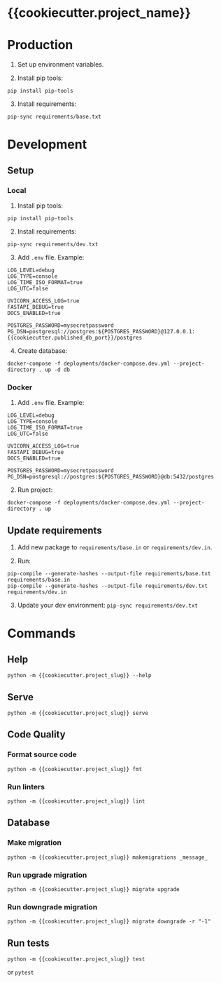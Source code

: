 # {{cookiecutter.project_name}}


# Production
1. Set up environment variables.

2. Install pip tools:
```
pip install pip-tools
```

3. Install requirements:
```
pip-sync requirements/base.txt
```


# Development
## Setup
### Local
1. Install pip tools:
```
pip install pip-tools
```

2. Install requirements:
```
pip-sync requirements/dev.txt
```

3. Add `.env` file. Example:
```
LOG_LEVEL=debug
LOG_TYPE=console
LOG_TIME_ISO_FORMAT=true
LOG_UTC=false

UVICORN_ACCESS_LOG=true
FASTAPI_DEBUG=true
DOCS_ENABLED=true

POSTGRES_PASSWORD=mysecretpassword
PG_DSN=postgresql://postgres:${POSTGRES_PASSWORD}@127.0.0.1:{{cookiecutter.published_db_port}}/postgres
```

4. Create database:
```
docker-compose -f deployments/docker-compose.dev.yml --project-directory . up -d db
```

### Docker
1. Add `.env` file. Example:
```
LOG_LEVEL=debug
LOG_TYPE=console
LOG_TIME_ISO_FORMAT=true
LOG_UTC=false

UVICORN_ACCESS_LOG=true
FASTAPI_DEBUG=true
DOCS_ENABLED=true

POSTGRES_PASSWORD=mysecretpassword
PG_DSN=postgresql://postgres:${POSTGRES_PASSWORD}@db:5432/postgres
```

2. Run project:
```
docker-compose -f deployments/docker-compose.dev.yml --project-directory . up
```

## Update requirements
1. Add new package to `requirements/base.in` or `requirements/dev.in`.

2. Run:
```
pip-compile --generate-hashes --output-file requirements/base.txt requirements/base.in
pip-compile --generate-hashes --output-file requirements/dev.txt requirements/dev.in
```

3. Update your dev environment: `pip-sync requirements/dev.txt`


# Commands
## Help
```
python -m {{cookiecutter.project_slug}} --help
```

## Serve
```
python -m {{cookiecutter.project_slug}} serve
```

## Code Quality
### Format source code
```
python -m {{cookiecutter.project_slug}} fmt
```

### Run linters
```
python -m {{cookiecutter.project_slug}} lint
```

## Database
### Make migration
```
python -m {{cookiecutter.project_slug}} makemigrations _message_
```

### Run upgrade migration
```
python -m {{cookiecutter.project_slug}} migrate upgrade
```

### Run downgrade migration
```
python -m {{cookiecutter.project_slug}} migrate downgrade -r "-1"
```

## Run tests
```
python -m {{cookiecutter.project_slug}} test
```
or `pytest`